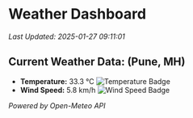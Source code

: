 
# Weather Dashboard

_Last Updated: 2025-01-27 09:11:01_

## Current Weather Data: (Pune, MH)
- **Temperature:** 33.3 °C ![Temperature Badge](https://img.shields.io/badge/Temperature-High%20Temp-orange)
- **Wind Speed:** 5.8 km/h ![Wind Speed Badge](https://img.shields.io/badge/Wind%20Speed-Low%20Wind-blue)

*Powered by Open-Meteo API*
